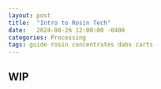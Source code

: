 ```yaml
---
layout: post
title:  "Intro to Rosin Tech"
date:   2024-08-26 12:00:00 -0400
categories: Processing
tags: guide rosin concentrates dabs carts
---
```


## WIP